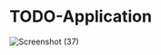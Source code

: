 # TODO-Application
![Screenshot (37)](https://user-images.githubusercontent.com/31100224/98523737-4272e280-229c-11eb-9b8c-147d8db233d5.png)
